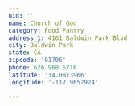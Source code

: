 ```yaml
---
uid: ''
name: Church of God
category: Food Pantry
address_1: 4161 Baldwin Park Blvd
city: Baldwin Park
state: CA
zipcode: '91706'
phone: 626.968.6716
latitude: '34.0873966'
longitude: '-117.9652924'

---
```

